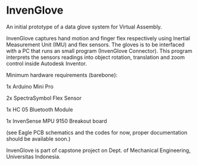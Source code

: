InvenGlove
==========

An initial prototype of a data glove system for Virtual Assembly. 


InvenGlove captures hand motion and finger flex respectively using Inertial Measurement Unit (IMU)  and flex sensors.  The gloves is to be interfaced with a PC that runs an small program (InvenGlove Connector). This program interprets the sensors readings into object rotation, translation and zoom control inside Autodesk Inventor.

Minimum hardware requirements (barebone):


1x Arduino Mini Pro

2x SpectraSymbol Flex Sensor

1x HC 05 Bluetooth Module

1x InvenSense MPU 9150 Breakout board





(see Eagle PCB schematics and the codes for now, proper documentation should be available soon.)

InvenGlove is part of capstone project on Dept. of Mechanical Engineering, Universitas Indonesia.
